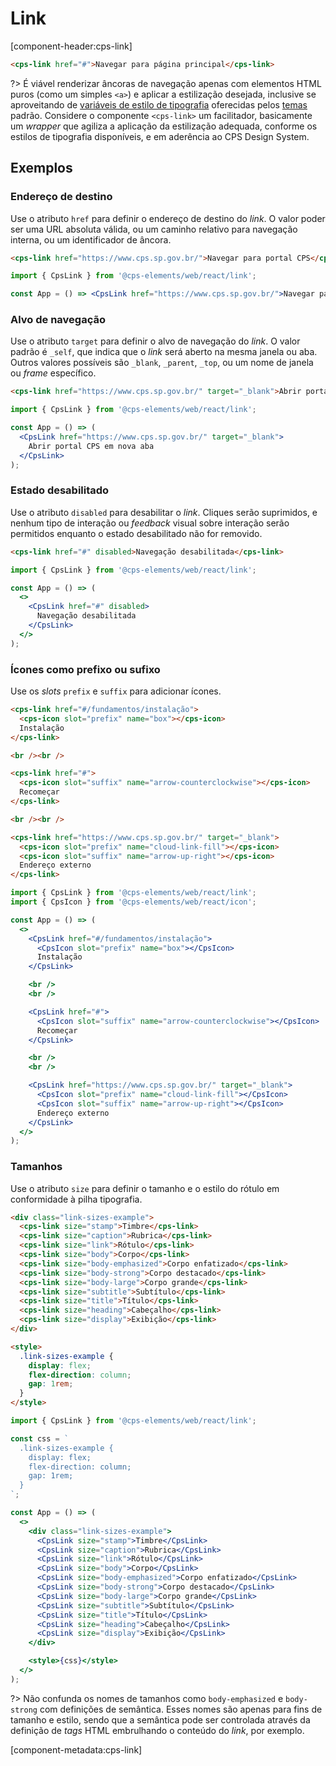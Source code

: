 # Link

[component-header:cps-link]

```html preview
<cps-link href="#">Navegar para página principal</cps-link>
```

?> É viável renderizar âncoras de navegação apenas com elementos HTML puros (como um simples `<a>`) e aplicar a estilização desejada, inclusive se aproveitando de [variáveis de estilo de tipografia](/variáveis-de-estilo/tipografia.md) oferecidas pelos [temas](/fundamentos/temas.md) padrão. Considere o componente `<cps-link>` um facilitador, basicamente um _wrapper_ que agiliza a aplicação da estilização adequada, conforme os estilos de tipografia disponíveis, e em aderência ao CPS Design System.

## Exemplos

### Endereço de destino

Use o atributo `href` para definir o endereço de destino do _link_. O valor poder ser uma URL absoluta válida, ou um caminho relativo para navegação interna, ou um identificador de âncora.

```html preview
<cps-link href="https://www.cps.sp.gov.br/">Navegar para portal CPS</cps-link>
```

```jsx react
import { CpsLink } from '@cps-elements/web/react/link';

const App = () => <CpsLink href="https://www.cps.sp.gov.br/">Navegar para portal CPS</CpsLink>;
```

### Alvo de navegação

Use o atributo `target` para definir o alvo de navegação do _link_. O valor padrão é `_self`, que indica que o _link_ será aberto na mesma janela ou aba. Outros valores possíveis são `_blank`, `_parent`, `_top`, ou um nome de janela ou _frame_ específico.

```html preview
<cps-link href="https://www.cps.sp.gov.br/" target="_blank">Abrir portal CPS em nova aba</cps-link>
```

```jsx react
import { CpsLink } from '@cps-elements/web/react/link';

const App = () => (
  <CpsLink href="https://www.cps.sp.gov.br/" target="_blank">
    Abrir portal CPS em nova aba
  </CpsLink>
);
```

### Estado desabilitado

Use o atributo `disabled` para desabilitar o _link_. Cliques serão suprimidos, e nenhum tipo de interação ou _feedback_ visual sobre interação serão permitidos enquanto o estado desabilitado não for removido.

```html preview
<cps-link href="#" disabled>Navegação desabilitada</cps-link>
```

```jsx react
import { CpsLink } from '@cps-elements/web/react/link';

const App = () => (
  <>
    <CpsLink href="#" disabled>
      Navegação desabilitada
    </CpsLink>
  </>
);
```

### Ícones como prefixo ou sufixo

Use os _slots_ `prefix` e `suffix` para adicionar ícones.

```html preview
<cps-link href="#/fundamentos/instalação">
  <cps-icon slot="prefix" name="box"></cps-icon>
  Instalação
</cps-link>

<br /><br />

<cps-link href="#">
  <cps-icon slot="suffix" name="arrow-counterclockwise"></cps-icon>
  Recomeçar
</cps-link>

<br /><br />

<cps-link href="https://www.cps.sp.gov.br/" target="_blank">
  <cps-icon slot="prefix" name="cloud-link-fill"></cps-icon>
  <cps-icon slot="suffix" name="arrow-up-right"></cps-icon>
  Endereço externo
</cps-link>
```

```jsx react
import { CpsLink } from '@cps-elements/web/react/link';
import { CpsIcon } from '@cps-elements/web/react/icon';

const App = () => (
  <>
    <CpsLink href="#/fundamentos/instalação">
      <CpsIcon slot="prefix" name="box"></CpsIcon>
      Instalação
    </CpsLink>

    <br />
    <br />

    <CpsLink href="#">
      <CpsIcon slot="suffix" name="arrow-counterclockwise"></CpsIcon>
      Recomeçar
    </CpsLink>

    <br />
    <br />

    <CpsLink href="https://www.cps.sp.gov.br/" target="_blank">
      <CpsIcon slot="prefix" name="cloud-link-fill"></CpsIcon>
      <CpsIcon slot="suffix" name="arrow-up-right"></CpsIcon>
      Endereço externo
    </CpsLink>
  </>
);
```

### Tamanhos

Use o atributo `size` para definir o tamanho e o estilo do rótulo em conformidade à pilha tipografia.

```html preview
<div class="link-sizes-example">
  <cps-link size="stamp">Timbre</cps-link>
  <cps-link size="caption">Rubrica</cps-link>
  <cps-link size="link">Rótulo</cps-link>
  <cps-link size="body">Corpo</cps-link>
  <cps-link size="body-emphasized">Corpo enfatizado</cps-link>
  <cps-link size="body-strong">Corpo destacado</cps-link>
  <cps-link size="body-large">Corpo grande</cps-link>
  <cps-link size="subtitle">Subtítulo</cps-link>
  <cps-link size="title">Título</cps-link>
  <cps-link size="heading">Cabeçalho</cps-link>
  <cps-link size="display">Exibição</cps-link>
</div>

<style>
  .link-sizes-example {
    display: flex;
    flex-direction: column;
    gap: 1rem;
  }
</style>
```

```jsx react
import { CpsLink } from '@cps-elements/web/react/link';

const css = `
  .link-sizes-example {
    display: flex;
    flex-direction: column;
    gap: 1rem;
  }
`;

const App = () => (
  <>
    <div class="link-sizes-example">
      <CpsLink size="stamp">Timbre</CpsLink>
      <CpsLink size="caption">Rubrica</CpsLink>
      <CpsLink size="link">Rótulo</CpsLink>
      <CpsLink size="body">Corpo</CpsLink>
      <CpsLink size="body-emphasized">Corpo enfatizado</CpsLink>
      <CpsLink size="body-strong">Corpo destacado</CpsLink>
      <CpsLink size="body-large">Corpo grande</CpsLink>
      <CpsLink size="subtitle">Subtítulo</CpsLink>
      <CpsLink size="title">Título</CpsLink>
      <CpsLink size="heading">Cabeçalho</CpsLink>
      <CpsLink size="display">Exibição</CpsLink>
    </div>

    <style>{css}</style>
  </>
);
```

?> Não confunda os nomes de tamanhos como `body-emphasized` e `body-strong` com definições de semântica. Esses nomes são apenas para fins de tamanho e estilo, sendo que a semântica pode ser controlada através da definição de _tags_ HTML embrulhando o conteúdo do _link_, por exemplo.

[component-metadata:cps-link]
